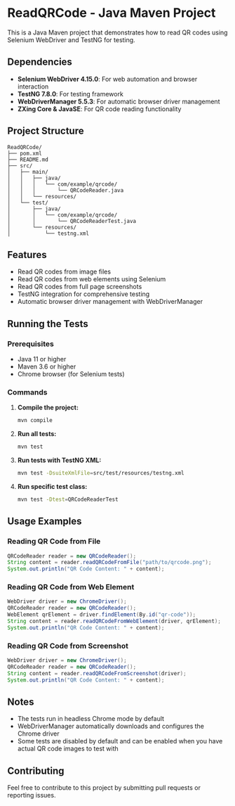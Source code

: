 # ReadQRCode - Java Maven Project

This is a Java Maven project that demonstrates how to read QR codes using Selenium WebDriver and TestNG for testing.

## Dependencies

- **Selenium WebDriver 4.15.0**: For web automation and browser interaction
- **TestNG 7.8.0**: For testing framework
- **WebDriverManager 5.5.3**: For automatic browser driver management
- **ZXing Core & JavaSE**: For QR code reading functionality

## Project Structure

```
ReadQRCode/
├── pom.xml
├── README.md
├── src/
│   ├── main/
│   │   ├── java/
│   │   │   └── com/example/qrcode/
│   │   │       └── QRCodeReader.java
│   │   └── resources/
│   └── test/
│       ├── java/
│       │   └── com/example/qrcode/
│       │       └── QRCodeReaderTest.java
│       └── resources/
│           └── testng.xml
```

## Features

- Read QR codes from image files
- Read QR codes from web elements using Selenium
- Read QR codes from full page screenshots
- TestNG integration for comprehensive testing
- Automatic browser driver management with WebDriverManager

## Running the Tests

### Prerequisites

- Java 11 or higher
- Maven 3.6 or higher
- Chrome browser (for Selenium tests)

### Commands

1. **Compile the project:**

   ```bash
   mvn compile
   ```

2. **Run all tests:**

   ```bash
   mvn test
   ```

3. **Run tests with TestNG XML:**

   ```bash
   mvn test -DsuiteXmlFile=src/test/resources/testng.xml
   ```

4. **Run specific test class:**
   ```bash
   mvn test -Dtest=QRCodeReaderTest
   ```

## Usage Examples

### Reading QR Code from File

```java
QRCodeReader reader = new QRCodeReader();
String content = reader.readQRCodeFromFile("path/to/qrcode.png");
System.out.println("QR Code Content: " + content);
```

### Reading QR Code from Web Element

```java
WebDriver driver = new ChromeDriver();
QRCodeReader reader = new QRCodeReader();
WebElement qrElement = driver.findElement(By.id("qr-code"));
String content = reader.readQRCodeFromWebElement(driver, qrElement);
System.out.println("QR Code Content: " + content);
```

### Reading QR Code from Screenshot

```java
WebDriver driver = new ChromeDriver();
QRCodeReader reader = new QRCodeReader();
String content = reader.readQRCodeFromScreenshot(driver);
System.out.println("QR Code Content: " + content);
```

## Notes

- The tests run in headless Chrome mode by default
- WebDriverManager automatically downloads and configures the Chrome driver
- Some tests are disabled by default and can be enabled when you have actual QR code images to test with

## Contributing

Feel free to contribute to this project by submitting pull requests or reporting issues.
